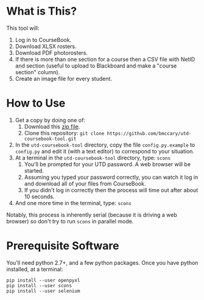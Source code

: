 
# What is This?

This tool will:

1. Log in to CourseBook.
1. Download XLSX rosters.
1. Download PDF photorosters.
1. If there is more than one section for a course then a CSV file with NetID and section (useful to upload to Blackboard and make a "course section" column).
1. Create an image file for every student.

# How to Use

1. Get a copy by doing one of:
    1. Download this [zip file](https://github.com/bmccary/utd-coursebook-tool/archive/master.zip).
    1. Clone this repository: `git clone https://github.com/bmccary/utd-coursebook-tool.git`
1. In the `utd-coursebook-tool` directory, copy the file `config.py.example` to `config.py` and edit it (with a text editor) to correspond to your situation.
1. At a terminal in the `utd-coursebook-tool` directory, type: `scons`
    1. You'll be prompted for your UTD password. A web browser will be started. 
    1. Assuming you typed your password correctly, you can watch it log in and download all of your files from CourseBook.
    1. If you didn't log in correctly then the process will time out after about 10 seconds.
1. And one more time in the terminal, type: `scons`

Notably, this process is inherently serial (because it is driving a web browser) so don't try to run `scons` in parallel mode.

# Prerequisite Software

You'll need python 2.7+, and a few python packages. Once you have python installed, at a terminal:

```
pip install --user openpyxl
pip install --user scons
pip install --user selenium
```

